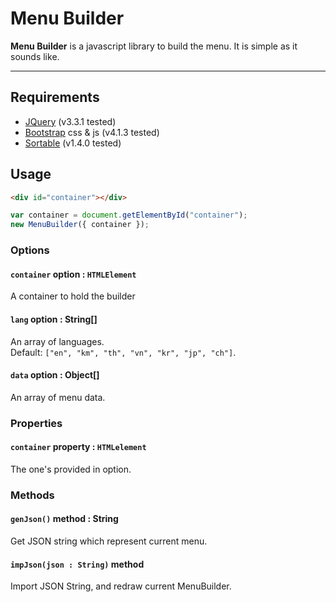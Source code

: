 # Menu Builder

**Menu Builder** is a javascript library to build the menu. It is simple as it sounds like.

---

## Requirements

* [JQuery](https://github.com/jquery/jquery) (v3.3.1 tested)
* [Bootstrap](https://github.com/twbs/bootstrap) css & js (v4.1.3 tested)
* [Sortable](https://github.com/RubaXa/Sortable) (v1.4.0 tested)



## Usage

```html
<div id="container"></div>
```

```javascript
var container = document.getElementById("container");
new MenuBuilder({ container });
```



### Options

#### `container` option : `HTMLElement`

A container to hold the builder

#### `lang` option : String[]

An array of languages.  
Default: `["en", "km", "th", "vn", "kr", "jp", "ch"]`.

#### `data` option : Object[]

An array of menu data.



### Properties

#### `container` property : `HTMLelement`

The one's provided in option.



### Methods

#### `genJson()` method : String

Get JSON string which represent current menu.

#### `impJson(json : String)` method

Import JSON String, and redraw current MenuBuilder.

